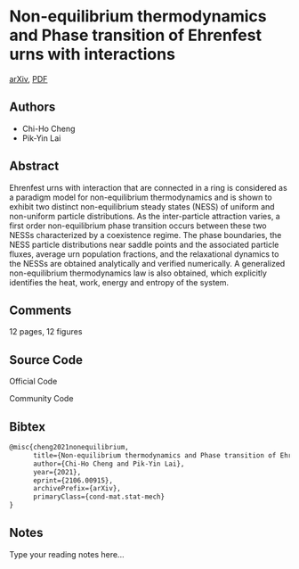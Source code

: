 
# Non-equilibrium thermodynamics and Phase transition of Ehrenfest urns with interactions

[arXiv](https://arxiv.org/abs/2106.0915), [PDF](https://arxiv.org/pdf/2106.0915.pdf)

## Authors

- Chi-Ho Cheng
- Pik-Yin Lai

## Abstract

Ehrenfest urns with interaction that are connected in a ring is considered as a paradigm model for non-equilibrium thermodynamics and is shown to exhibit two distinct non-equilibrium steady states (NESS) of uniform and non-uniform particle distributions. As the inter-particle attraction varies, a first order non-equilibrium phase transition occurs between these two NESSs characterized by a coexistence regime. The phase boundaries, the NESS particle distributions near saddle points and the associated particle fluxes, average urn population fractions, and the relaxational dynamics to the NESSs are obtained analytically and verified numerically. A generalized non-equilibrium thermodynamics law is also obtained, which explicitly identifies the heat, work, energy and entropy of the system.

## Comments

12 pages, 12 figures

## Source Code

Official Code



Community Code



## Bibtex

```tex
@misc{cheng2021nonequilibrium,
      title={Non-equilibrium thermodynamics and Phase transition of Ehrenfest urns with interactions}, 
      author={Chi-Ho Cheng and Pik-Yin Lai},
      year={2021},
      eprint={2106.00915},
      archivePrefix={arXiv},
      primaryClass={cond-mat.stat-mech}
}
```

## Notes

Type your reading notes here...

